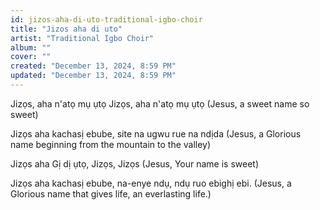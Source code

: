 ```yaml
---
id: jizos-aha-di-uto-traditional-igbo-choir
title: "Jizos aha di uto"
artist: "Traditional Igbo Choir"
album: ""
cover: ""
created: "December 13, 2024, 8:59 PM"
updated: "December 13, 2024, 8:59 PM"
---
```


Jizọs, aha n'atọ mụ ụtọ
Jizọs, aha n'atọ mụ ụtọ 
(Jesus, a sweet name so sweet)

Jizọs aha kachasị ebube, site na ugwu rue na ndịda 
(Jesus, a Glorious name beginning from the mountain to the valley)

Jizọs aha Gị dị ụtọ, Jizọs, Jizọs 
(Jesus, Your name is sweet)

Jizọs aha kachasị ebube, na-enye ndụ, ndụ ruo ebighị ebi. 
(Jesus, a Glorious name that gives life, an everlasting life.)